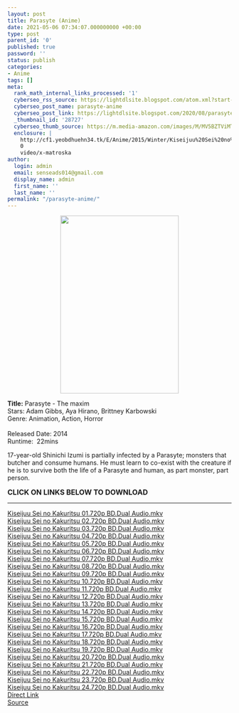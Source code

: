 ```yaml
---
layout: post
title: Parasyte (Anime)
date: 2021-05-06 07:34:07.000000000 +00:00
type: post
parent_id: '0'
published: true
password: ''
status: publish
categories:
- Anime
tags: []
meta:
  rank_math_internal_links_processed: '1'
  cyberseo_rss_source: https://lightdlsite.blogspot.com/atom.xml?start-index=1
  cyberseo_post_name: parasyte-anime
  cyberseo_post_link: https://lightdlsite.blogspot.com/2020/08/parasyte-anime.html
  _thumbnail_id: '28727'
  cyberseo_thumb_source: https://m.media-amazon.com/images/M/MV5BZTViMTZlMjgtNjVmZC00NjEzLWJlN2QtMjQ4ZTYxNzBiZmMyXkEyXkFqcGdeQXVyNjc2NjA5MTU@._V1_.jpg
  enclosure: |
    http://cf1.yeobdhuehn34.tk/E/Anime/2015/Winter/Kiseijuu%20Sei%20no%20Kakuritsu/720p/Kiseijuu%20Sei%20no%20Kakuritsu%2024%20%5B720p%20BD%5D%5BDual%20Audio%5D%5BAnimDL.ir%5D.mkv
    0
    video/x-matroska
author:
  login: admin
  email: senseads014@gmail.com
  display_name: admin
  first_name: ''
  last_name: ''
permalink: "/parasyte-anime/"
---
```

<div class="separator" style="clear: both;text-align: center">
<a href="https://m.media-amazon.com/images/M/MV5BZTViMTZlMjgtNjVmZC00NjEzLWJlN2QtMjQ4ZTYxNzBiZmMyXkEyXkFqcGdeQXVyNjc2NjA5MTU@._V1_.jpg" style="margin-left: 1em;margin-right: 1em"><img border="0" data-original-height="750" data-original-width="500" height="400" src="{{ site.baseurl }}/assets/2021/05/MV5BZTViMTZlMjgtNjVmZC00NjEzLWJlN2QtMjQ4ZTYxNzBiZmMyXkEyXkFqcGdeQXVyNjc2NjA5MTU@._V1_.jpg" width="266" /></a></div>
<p>
<b>Title:</b> Parasyte - The maxim <br />
Stars: Adam Gibbs, Aya Hirano, Brittney Karbowski<br />
Genre: Animation, Action, Horror<br />
<br />
Released Date: 2014<br />
Runtime:&nbsp; 22mins
<p>17-year-old Shinichi Izumi is partially infected by a Parasyte; monsters that butcher and consume humans. He must learn to co-exist with the creature if he is to survive both the life of a Parasyte and human, as part monster, part person.</p>
<p><span style="font-size: 16px"><b>CLICK ON LINKS BELOW TO DOWNLOAD </b></span><br />
</p>
<hr />
<a href="http://cf1.yeobdhuehn34.tk/E/Anime/2015/Winter/Kiseijuu%20Sei%20no%20Kakuritsu/720p/Kiseijuu%20Sei%20no%20Kakuritsu%2001%20%5B720p%20BD%5D%5BDual%20Audio%5D%5BAnimDL.ir%5D.mkv">Kiseijuu Sei no Kakuritsu 01.720p BD.Dual Audio.mkv</a><br />
<a href="http://cf1.yeobdhuehn34.tk/E/Anime/2015/Winter/Kiseijuu%20Sei%20no%20Kakuritsu/720p/Kiseijuu%20Sei%20no%20Kakuritsu%2002%20%5B720p%20BD%5D%5BDual%20Audio%5D%5BAnimDL.ir%5D.mkv">Kiseijuu Sei no Kakuritsu 02.720p BD.Dual Audio.mkv</a><br />
<a href="http://cf1.yeobdhuehn34.tk/E/Anime/2015/Winter/Kiseijuu%20Sei%20no%20Kakuritsu/720p/Kiseijuu%20Sei%20no%20Kakuritsu%2003%20%5B720p%20BD%5D%5BDual%20Audio%5D%5BAnimDL.ir%5D.mkv">Kiseijuu Sei no Kakuritsu 03.720p BD.Dual Audio.mkv</a><br />
<a href="http://cf1.yeobdhuehn34.tk/E/Anime/2015/Winter/Kiseijuu%20Sei%20no%20Kakuritsu/720p/Kiseijuu%20Sei%20no%20Kakuritsu%2004%20%5B720p%20BD%5D%5BDual%20Audio%5D%5BAnimDL.ir%5D.mkv">Kiseijuu Sei no Kakuritsu 04.720p BD.Dual Audio.mkv</a><br />
<a href="http://cf1.yeobdhuehn34.tk/E/Anime/2015/Winter/Kiseijuu%20Sei%20no%20Kakuritsu/720p/Kiseijuu%20Sei%20no%20Kakuritsu%2005%20%5B720p%20BD%5D%5BDual%20Audio%5D%5BAnimDL.ir%5D.mkv">Kiseijuu Sei no Kakuritsu 05.720p BD.Dual Audio.mkv</a><br />
<a href="http://cf1.yeobdhuehn34.tk/E/Anime/2015/Winter/Kiseijuu%20Sei%20no%20Kakuritsu/720p/Kiseijuu%20Sei%20no%20Kakuritsu%2006%20%5B720p%20BD%5D%5BDual%20Audio%5D%5BAnimDL.ir%5D.mkv">Kiseijuu Sei no Kakuritsu 06.720p BD.Dual Audio.mkv</a><br />
<a href="http://cf1.yeobdhuehn34.tk/E/Anime/2015/Winter/Kiseijuu%20Sei%20no%20Kakuritsu/720p/Kiseijuu%20Sei%20no%20Kakuritsu%2007%20%5B720p%20BD%5D%5BDual%20Audio%5D%5BAnimDL.ir%5D.mkv">Kiseijuu Sei no Kakuritsu 07.720p BD.Dual Audio.mkv</a><br />
<a href="http://cf1.yeobdhuehn34.tk/E/Anime/2015/Winter/Kiseijuu%20Sei%20no%20Kakuritsu/720p/Kiseijuu%20Sei%20no%20Kakuritsu%2008%20%5B720p%20BD%5D%5BDual%20Audio%5D%5BAnimDL.ir%5D.mkv">Kiseijuu Sei no Kakuritsu 08.720p BD.Dual Audio.mkv</a><br />
<a href="http://cf1.yeobdhuehn34.tk/E/Anime/2015/Winter/Kiseijuu%20Sei%20no%20Kakuritsu/720p/Kiseijuu%20Sei%20no%20Kakuritsu%2009%20%5B720p%20BD%5D%5BDual%20Audio%5D%5BAnimDL.ir%5D.mkv">Kiseijuu Sei no Kakuritsu 09.720p BD.Dual Audio.mkv</a><br />
<a href="http://cf1.yeobdhuehn34.tk/E/Anime/2015/Winter/Kiseijuu%20Sei%20no%20Kakuritsu/720p/Kiseijuu%20Sei%20no%20Kakuritsu%2010%20%5B720p%20BD%5D%5BDual%20Audio%5D%5BAnimDL.ir%5D.mkv">Kiseijuu Sei no Kakuritsu 10.720p BD.Dual Audio.mkv</a><br />
<a href="http://cf1.yeobdhuehn34.tk/E/Anime/2015/Winter/Kiseijuu%20Sei%20no%20Kakuritsu/720p/Kiseijuu%20Sei%20no%20Kakuritsu%2011%20%5B720p%20BD%5D%5BDual%20Audio%5D%5BAnimDL.ir%5D.mkv">Kiseijuu Sei no Kakuritsu 11.720p BD.Dual Audio.mkv</a><br />
<a href="http://cf1.yeobdhuehn34.tk/E/Anime/2015/Winter/Kiseijuu%20Sei%20no%20Kakuritsu/720p/Kiseijuu%20Sei%20no%20Kakuritsu%2012%20%5B720p%20BD%5D%5BDual%20Audio%5D%5BAnimDL.ir%5D.mkv">Kiseijuu Sei no Kakuritsu 12.720p BD.Dual Audio.mkv</a><br />
<a href="http://cf1.yeobdhuehn34.tk/E/Anime/2015/Winter/Kiseijuu%20Sei%20no%20Kakuritsu/720p/Kiseijuu%20Sei%20no%20Kakuritsu%2013%20%5B720p%20BD%5D%5BDual%20Audio%5D%5BAnimDL.ir%5D.mkv">Kiseijuu Sei no Kakuritsu 13.720p BD.Dual Audio.mkv</a><br />
<a href="http://cf1.yeobdhuehn34.tk/E/Anime/2015/Winter/Kiseijuu%20Sei%20no%20Kakuritsu/720p/Kiseijuu%20Sei%20no%20Kakuritsu%2014%20%5B720p%20BD%5D%5BDual%20Audio%5D%5BAnimDL.ir%5D.mkv">Kiseijuu Sei no Kakuritsu 14.720p BD.Dual Audio.mkv</a><br />
<a href="http://cf1.yeobdhuehn34.tk/E/Anime/2015/Winter/Kiseijuu%20Sei%20no%20Kakuritsu/720p/Kiseijuu%20Sei%20no%20Kakuritsu%2015%20%5B720p%20BD%5D%5BDual%20Audio%5D%5BAnimDL.ir%5D.mkv">Kiseijuu Sei no Kakuritsu 15.720p BD.Dual Audio.mkv</a><br />
<a href="http://cf1.yeobdhuehn34.tk/E/Anime/2015/Winter/Kiseijuu%20Sei%20no%20Kakuritsu/720p/Kiseijuu%20Sei%20no%20Kakuritsu%2016%20%5B720p%20BD%5D%5BDual%20Audio%5D%5BAnimDL.ir%5D.mkv">Kiseijuu Sei no Kakuritsu 16.720p BD.Dual Audio.mkv</a><br />
<a href="http://cf1.yeobdhuehn34.tk/E/Anime/2015/Winter/Kiseijuu%20Sei%20no%20Kakuritsu/720p/Kiseijuu%20Sei%20no%20Kakuritsu%2017%20%5B720p%20BD%5D%5BDual%20Audio%5D%5BAnimDL.ir%5D.mkv">Kiseijuu Sei no Kakuritsu 17.720p BD.Dual Audio.mkv</a><br />
<a href="http://cf1.yeobdhuehn34.tk/E/Anime/2015/Winter/Kiseijuu%20Sei%20no%20Kakuritsu/720p/Kiseijuu%20Sei%20no%20Kakuritsu%2018%20%5B720p%20BD%5D%5BDual%20Audio%5D%5BAnimDL.ir%5D.mkv">Kiseijuu Sei no Kakuritsu 18.720p BD.Dual Audio.mkv</a><br />
<a href="http://cf1.yeobdhuehn34.tk/E/Anime/2015/Winter/Kiseijuu%20Sei%20no%20Kakuritsu/720p/Kiseijuu%20Sei%20no%20Kakuritsu%2019%20%5B720p%20BD%5D%5BDual%20Audio%5D%5BAnimDL.ir%5D.mkv">Kiseijuu Sei no Kakuritsu 19.720p BD.Dual Audio.mkv</a><br />
<a href="http://cf1.yeobdhuehn34.tk/E/Anime/2015/Winter/Kiseijuu%20Sei%20no%20Kakuritsu/720p/Kiseijuu%20Sei%20no%20Kakuritsu%2020%20%5B720p%20BD%5D%5BDual%20Audio%5D%5BAnimDL.ir%5D.mkv">Kiseijuu Sei no Kakuritsu 20.720p BD.Dual Audio.mkv</a><br />
<a href="http://cf1.yeobdhuehn34.tk/E/Anime/2015/Winter/Kiseijuu%20Sei%20no%20Kakuritsu/720p/Kiseijuu%20Sei%20no%20Kakuritsu%2021%20%5B720p%20BD%5D%5BDual%20Audio%5D%5BAnimDL.ir%5D.mkv">Kiseijuu Sei no Kakuritsu 21.720p BD.Dual Audio.mkv</a><br />
<a href="http://cf1.yeobdhuehn34.tk/E/Anime/2015/Winter/Kiseijuu%20Sei%20no%20Kakuritsu/720p/Kiseijuu%20Sei%20no%20Kakuritsu%2022%20%5B720p%20BD%5D%5BDual%20Audio%5D%5BAnimDL.ir%5D.mkv">Kiseijuu Sei no Kakuritsu 22.720p BD.Dual Audio.mkv</a><br />
<a href="http://cf1.yeobdhuehn34.tk/E/Anime/2015/Winter/Kiseijuu%20Sei%20no%20Kakuritsu/720p/Kiseijuu%20Sei%20no%20Kakuritsu%2023%20%5B720p%20BD%5D%5BDual%20Audio%5D%5BAnimDL.ir%5D.mkv">Kiseijuu Sei no Kakuritsu 23.720p BD.Dual Audio.mkv</a><br />
<a href="http://cf1.yeobdhuehn34.tk/E/Anime/2015/Winter/Kiseijuu%20Sei%20no%20Kakuritsu/720p/Kiseijuu%20Sei%20no%20Kakuritsu%2024%20%5B720p%20BD%5D%5BDual%20Audio%5D%5BAnimDL.ir%5D.mkv">Kiseijuu Sei no Kakuritsu 24.720p BD.Dual Audio.mkv</a>
<div class="divbtn"> <a href="https://handymansurrender.com/fihup8buzv?key=94550f7ce39444073321dde3b8782f97" class="btn"><i class="fa fa-download"></i> Direct Link</a> <br /><a href="https://lightdlsite.blogspot.com/2020/08/parasyte-anime.html">Source</a> </div>
